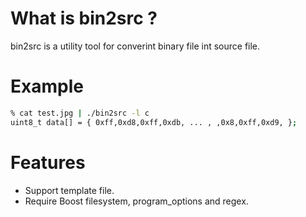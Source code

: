 What is bin2src ?
===============
bin2src is a utility tool for converint binary file int source file.

Example
===============
```sh
% cat test.jpg | ./bin2src -l c
uint8_t data[] = { 0xff,0xd8,0xff,0xdb, ... , ,0x8,0xff,0xd9, };
```

Features
===============
* Support template file.
* Require Boost filesystem, program_options and regex.
